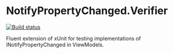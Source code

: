 # NotifyPropertyChanged.Verifier

[![Build status](https://github.com/sankra/NotifyPropertyChanged.Verifier/workflows/CI/badge.svg)](https://github.com/Sankra/NotifyPropertyChanged.Verifier/actions)

Fluent extension of xUnit for testing implementations of INotifyPropertyChanged in ViewModels.
